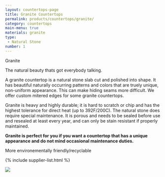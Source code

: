 ```yaml
---
layout: countertops-page
title: Granite Countertops
permalink: products/countertops/granite/
category: countertops
main-menu: true
materials: granite
type:
 - Natural Stone
number: 1
---
```

<div class="content">

<div class="content__text">
<p class="is-first-heading h2">Granite</p>
<p class="h3">The natural beauty thats got everybody talking.</p>

A granite countertop is a natural stone slab cut and polished into shape. It has beautiful naturally occurring patterns and colors that are truely unique, non-uniform appearance. This can make hiding seams more difficult. We offer custom mitered edges for some granite countertops.

Granite is heavy and highly durable; it is hard to scratch or chip and has the highest tolerance for direct heat (up to 392F/200C). The natural stone does require special maintenance. It is porous and needs to be sealed before use and resealed at least every year, and can only be stain resistant if properly maintained.

**Granite is perfect for you if you want a countertop that has a unique appearance and do not mind occasional maintenance duties.**

More environementally friendly/recyclable
$$$$

{% include supplier-list.html %}
</div>

<div class="content__image fixedsticky">
<img src="{{ site.url }}/assets/images/kitchen-2.jpg">
</div>

</div>
